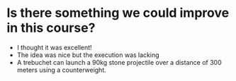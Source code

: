 # Is there something we could improve in this course? #
  - I thought it was excellent!
  - The idea was nice but the execution was lacking
  - A trebuchet can launch a 90kg stone projectile over a distance of 300 meters using a counterweight.
